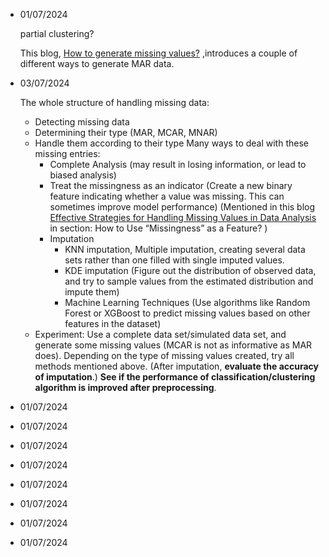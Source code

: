 - 01/07/2024

  partial clustering?

  This blog,  [How to generate missing values?](https://rmisstastic.netlify.app/how-to/generate/misssimul#:~:text=Missing%20Completely%20At%20Random%20values,Bernoulli%20distribution%20of%20parameter%20perc) ,introduces a couple of different ways to generate MAR data.
  
- 03/07/2024

  The whole structure of handling missing data:
  * Detecting missing data
  * Determining their type (MAR, MCAR, MNAR)
  * Handle them according to their type
    Many ways to deal with these missing entries:
      - Complete Analysis (may result in losing information, or lead to biased analysis)
      - Treat the missingness as an indicator (Create a new binary feature indicating whether a value was missing. This can sometimes improve model performance) (Mentioned in this blog [Effective Strategies for Handling Missing Values in Data Analysis](https://www.analyticsvidhya.com/blog/2021/10/handling-missing-value/) in section: How to Use “Missingness” as a Feature? )
      - Imputation
        * KNN imputation, Multiple imputation, creating several data sets rather than one filled with single imputed values.
        * KDE imputation (Figure out the distribution of observed data, and try to sample values from the estimated distribution and impute them)
        * Machine Learning Techniques (Use algorithms like Random Forest or XGBoost to predict missing values based on other features in the dataset)
  * Experiment: Use a complete data set/simulated data set, and generate some missing values (MCAR is not as informative as MAR does). Depending on the type of missing values created, try all methods mentioned above. (After imputation, **evaluate the accuracy of imputation**.) **See if the performance of classification/clustering algorithm is improved after preprocessing**.
  
- 01/07/2024
- 01/07/2024
- 01/07/2024
- 01/07/2024
- 01/07/2024
- 01/07/2024
- 01/07/2024
- 01/07/2024
